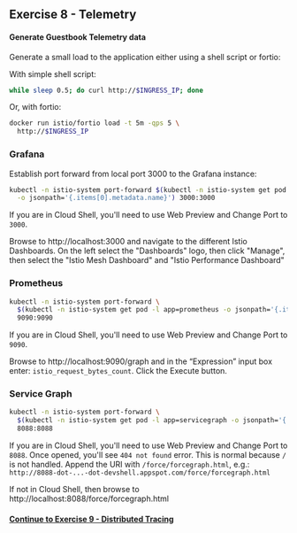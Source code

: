 ## Exercise 8 - Telemetry

#### Generate Guestbook Telemetry data

Generate a small load to the application either using a shell script or fortio:

With simple shell script:

```sh
while sleep 0.5; do curl http://$INGRESS_IP; done
```

Or, with fortio:

```sh
docker run istio/fortio load -t 5m -qps 5 \
  http://$INGRESS_IP
```

### Grafana

Establish port forward from local port 3000 to the Grafana instance:
```sh
kubectl -n istio-system port-forward $(kubectl -n istio-system get pod -l app=grafana \
  -o jsonpath='{.items[0].metadata.name}') 3000:3000
```

If you are in Cloud Shell, you'll need to use Web Preview and Change Port to `3000`.

Browse to http://localhost:3000 and navigate to the different Istio Dashboards. On the left select the "Dashboards" logo, then click "Manage", then select the "Istio Mesh Dashboard" and "Istio Performance Dashboard"

### Prometheus
```sh
kubectl -n istio-system port-forward \
  $(kubectl -n istio-system get pod -l app=prometheus -o jsonpath='{.items[0].metadata.name}') \
  9090:9090
```

If you are in Cloud Shell, you'll need to use Web Preview and Change Port to `9090`.  

Browse to http://localhost:9090/graph and in the “Expression” input box enter: `istio_request_bytes_count`. Click the Execute button.

### Service Graph

```sh
kubectl -n istio-system port-forward \
  $(kubectl -n istio-system get pod -l app=servicegraph -o jsonpath='{.items[0].metadata.name}') \
  8088:8088
```

If you are in Cloud Shell, you'll need to use Web Preview and Change Port to `8088`. Once opened, you'll see `404 not found` error. This is normal because `/` is not handled. Append the URI with `/force/forcegraph.html`, e.g.: `http://8088-dot-...-dot-devshell.appspot.com/force/forcegraph.html`

If not in Cloud Shell, then browse to http://localhost:8088/force/forcegraph.html

#### [Continue to Exercise 9 - Distributed Tracing](../exercise-9/README.md)
